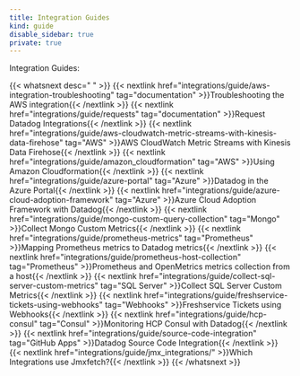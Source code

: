 ```yaml
---
title: Integration Guides
kind: guide
disable_sidebar: true
private: true
---
```


Integration Guides:

{{< whatsnext desc=" " >}}
    {{< nextlink href="integrations/guide/aws-integration-troubleshooting" tag="documentation" >}}Troubleshooting the AWS integration{{< /nextlink >}}
    {{< nextlink href="integrations/guide/requests" tag="documentation" >}}Request Datadog Integrations{{< /nextlink >}}
    {{< nextlink href="integrations/guide/aws-cloudwatch-metric-streams-with-kinesis-data-firehose" tag="AWS" >}}AWS CloudWatch Metric Streams with Kinesis Data Firehose{{< /nextlink >}}
    {{< nextlink href="integrations/guide/amazon_cloudformation" tag="AWS" >}}Using Amazon Cloudformation{{< /nextlink >}}
    {{< nextlink href="integrations/guide/azure-portal" tag="Azure" >}}Datadog in the Azure Portal{{< /nextlink >}}
    {{< nextlink href="integrations/guide/azure-cloud-adoption-framework" tag="Azure" >}}Azure Cloud Adoption Framework with Datadog{{< /nextlink >}}
    {{< nextlink href="integrations/guide/mongo-custom-query-collection" tag="Mongo" >}}Collect Mongo Custom Metrics{{< /nextlink >}}
    {{< nextlink href="integrations/guide/prometheus-metrics" tag="Prometheus" >}}Mapping Prometheus metrics to Datadog metrics{{< /nextlink >}}
    {{< nextlink href="integrations/guide/prometheus-host-collection" tag="Prometheus" >}}Prometheus and OpenMetrics metrics collection from a host{{< /nextlink >}}
    {{< nextlink href="integrations/guide/collect-sql-server-custom-metrics" tag="SQL Server" >}}Collect SQL Server Custom Metrics{{< /nextlink >}}
    {{< nextlink href="integrations/guide/freshservice-tickets-using-webhooks" tag="Webhooks" >}}Freshservice Tickets using Webhooks{{< /nextlink >}}
    {{< nextlink href="integrations/guide/hcp-consul" tag="Consul" >}}Monitoring HCP Consul with Datadog{{< /nextlink >}}
    {{< nextlink href="integrations/guide/source-code-integration" tag="GitHub Apps" >}}Datadog Source Code Integration{{< /nextlink >}}
    {{< nextlink href="integrations/guide/jmx_integrations/" >}}Which Integrations use Jmxfetch?{{< /nextlink >}}
{{< /whatsnext >}}

